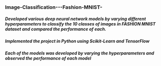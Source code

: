 ### Image-Classification---Fashion-MNIST-
#####	Developed various deep neural network models by varying different hyperparameters to classify the 10 classes of images in FASHION MNIST dataset and compared the performance of each. 
#####	Implemented the project in Python using Scikit-Learn and TensorFlow
#####	Each of the models was developed by varying the hyperparameters and observed the performance of each model
